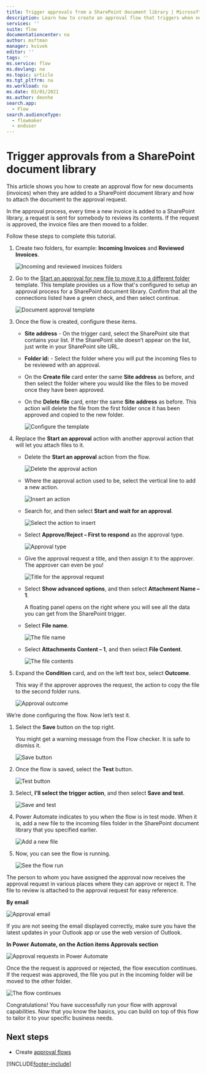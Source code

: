 ```yaml
---
title: Trigger approvals from a SharePoint document library | Microsoft Docs
description: Learn how to create an approval flow that triggers when new files are added to a SharePoint library.
services: ''
suite: flow
documentationcenter: na
author: msftman
manager: kvivek
editor: ''
tags: ''
ms.service: flow
ms.devlang: na
ms.topic: article
ms.tgt_pltfrm: na
ms.workload: na
ms.date: 03/01/2021
ms.author: deonhe
search.app: 
  - Flow
search.audienceType: 
  - flowmaker
  - enduser
---
```


# Trigger approvals from a SharePoint document library

This article shows you how to create an approval flow for new documents (invoices) when they are added to a SharePoint document library and how to attach the document to the approval request.  
  
In the approval process, every time a new invoice is added to a SharePoint library, a request is sent for somebody to reviews its contents. If the request is approved, the invoice files are then moved to a folder.

Follow these steps to complete this tutorial.

1. Create two folders, for example: **Incoming Invoices** and **Reviewed Invoices**.

   ![Incoming and reviewed invoices folders](media/trigger-sharepoint-library/incoming.png)

1. Go to the [Start an approval for new file to move it to a different folder](https://us.flow.microsoft.com/galleries/public/templates/d0ffe4d14c9c418e8f8ad49c3a6afcf6/start-an-approval-for-new-file-to-move-it-to-a-different-folder/) template. This template provides us a flow that's configured to setup an approval process for a SharePoint document library. Confirm that all the connections listed have a green check, and then select continue.  
  
   ![Document approval template](media/trigger-sharepoint-library/template.png)

1. Once the flow is created, configure these items.

   - **Site address** - On the trigger card, select the SharePoint site that contains your list. If the SharePoint site doesn’t appear on the list, just write in your SharePoint site URL. 
   
   - **Folder id:** - Select the folder where you will put the incoming files to be reviewed with an approval.

   - On the **Create file** card enter the same **Site address** as before, and then select the folder where you would like the files to be moved once they have been approved.

   - On the **Delete file** card, enter the same **Site address** as before. This action will delete the file from the first folder once it has been approved and copied to the new folder.

     ![Configure the template](media/trigger-sharepoint-library/template2.png)

1. Replace the **Start an approval** action with another approval action that will let you attach files to it.

   - Delete the **Start an approval** action from the flow. 

        ![Delete the approval action](media/trigger-sharepoint-library/delete-action.png)

   - Where the approval action used to be, select the vertical line to add a new action.

       ![Insert an action](media/trigger-sharepoint-library/insert-action.png)

   - Search for, and then select **Start and wait for an approval**.

       ![Select the action to insert](media/trigger-sharepoint-library/select-action.png)

   - Select **Approve/Reject – First to respond** as the approval type. 
      
       ![Approval type](media/trigger-sharepoint-library/approval-type.png)

   - Give the approval request a title, and then assign it to the approver. The approver can even be you!

       ![Title for the approval request](media/trigger-sharepoint-library/approval-title.png)

   - Select **Show advanced options**, and then select **Attachment Name – 1**. 
   
      A floating panel opens on the right where you will see all the data you can get from the SharePoint trigger. 
   
   - Select **File name**.
       
       ![The file name](media/trigger-sharepoint-library/file-name.png)

   - Select **Attachments Content – 1**, and then select **File Content**.  
      
       ![The file contents](media/trigger-sharepoint-library/file-content.png)

1. Expand the **Condition** card, and on the left text box, select **Outcome**. 

   This way if the approver approves the request, the action to copy the file to the second folder runs.  
  
   ![Approval outcome](media/trigger-sharepoint-library/outcome.png)

We’re done configuring the flow. Now let’s test it. 

1. Select the **Save** button on the top right. 
   
   You might get a warning message from the Flow checker. It is safe to dismiss it.  
  
   ![Save button](media/trigger-sharepoint-library/save.png)

1. Once the flow is saved, select the **Test** button.
  
   ![Test button](media/trigger-sharepoint-library/test.png)

1. Select, **I’ll select the trigger action**, and then select **Save and test**.  

   ![Save and test](media/trigger-sharepoint-library/save-test.png)

1. Power Automate indicates to you when the flow is in test mode. When it is, add a new file to the incoming files folder in the SharePoint document library that you specified earlier.  
  
   ![Add a new file](media/trigger-sharepoint-library/new-file.png)

1. Now, you can see the flow is running.

   ![See the flow run](media/trigger-sharepoint-library/run.png)

The person to whom you have assigned the approval now receives the approval request in various places where they can approve or reject it. The file to review is attached to the approval request for easy reference.

**By email**  
  
   ![Approval email](media/trigger-sharepoint-library/email.png)

If you are not seeing the email displayed correctly, make sure you have the latest updates in your Outlook app or use the web version of Outlook.

**In Power Automate, on the Action items Approvals section**  
  
   ![Approval requests in Power Automate](media/trigger-sharepoint-library/portal.png)

Once the the request is approved or rejected, the flow execution continues. If the request was approved, the file you put in the incoming folder will be moved to the other folder.

   ![The flow continues](media/trigger-sharepoint-library/continue.png)

Congratulations! You have successfully run your flow with approval capabilities. Now that you know the basics, you can build on top of this flow to tailor it to your specific business needs.



## Next steps

- Create [approval flows](modern-approvals.md)






 


[!INCLUDE[footer-include](includes/footer-banner.md)]